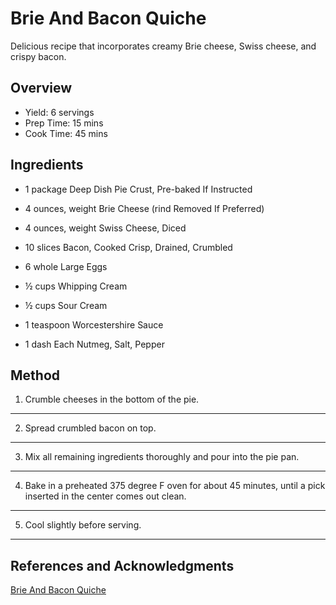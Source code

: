 # Brie And Bacon Quiche

Delicious recipe that incorporates creamy Brie cheese, Swiss cheese, and crispy bacon.

## Overview

- Yield: 6 servings
- Prep Time: 15 mins
- Cook Time: 45 mins

## Ingredients

- 1 package Deep Dish Pie Crust, Pre-baked If Instructed

- 4 ounces, weight Brie Cheese (rind Removed If Preferred)

- 4 ounces, weight Swiss Cheese, Diced

- 10 slices Bacon, Cooked Crisp, Drained, Crumbled

- 6 whole Large Eggs

- ½ cups Whipping Cream

- ½ cups Sour Cream

- 1 teaspoon Worcestershire Sauce

- 1 dash Each Nutmeg, Salt, Pepper

## Method

1. Crumble cheeses in the bottom of the pie.
---
2. Spread crumbled bacon on top.
---
3. Mix all remaining ingredients thoroughly and pour into the pie pan.
---
4. Bake in a preheated 375 degree F oven for about 45 minutes, until a pick inserted in the center comes out clean.
---
5. Cool slightly before serving.
---

## References and Acknowledgments

[Brie And Bacon Quiche](http://tastykitchen.com/blog/2011/05/brie-and-bacon-quiche/)
